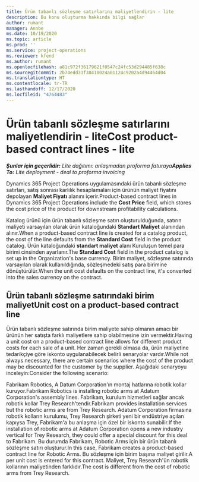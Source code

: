 ```yaml
---
title: Ürün tabanlı sözleşme satırlarını maliyetlendirin - lite
description: Bu konu oluşturma hakkında bilgi sağlar
author: rumant
manager: Annbe
ms.date: 10/19/2020
ms.topic: article
ms.prod: ''
ms.service: project-operations
ms.reviewer: kfend
ms.author: rumant
ms.openlocfilehash: a81c972f36179621f0547c24fc53d294485f638c
ms.sourcegitcommit: 2b74edd31f38410024a01124c9202a4d94464d04
ms.translationtype: HT
ms.contentlocale: tr-TR
ms.lasthandoff: 12/17/2020
ms.locfileid: "4764483"
---
```

# <a name="cost-product-based-contract-lines---lite"></a><span data-ttu-id="c4e76-103">Ürün tabanlı sözleşme satırlarını maliyetlendirin - lite</span><span class="sxs-lookup"><span data-stu-id="c4e76-103">Cost product-based contract lines - lite</span></span>

<span data-ttu-id="c4e76-104">_**Şunlar için geçerlidir:** Lite dağıtımı: anlaşmadan proforma faturaya_</span><span class="sxs-lookup"><span data-stu-id="c4e76-104">_**Applies To:** Lite deployment - deal to proforma invoicing_</span></span>


<span data-ttu-id="c4e76-105">Dynamics 365 Project Operations uygulamasındaki ürün tabanlı sözleşme satırları, satış sonrası karlılık hesaplamaları için ürünün maliyet fiyatını depolayan **Maliyet Fiyatı** alanını içerir.</span><span class="sxs-lookup"><span data-stu-id="c4e76-105">Product-based contract lines in Dynamics 365 Project Operations include the **Cost Price** field, which stores the cost price of the product for downstream profitability calculations.</span></span>

<span data-ttu-id="c4e76-106">Katalog ürünü için ürün tabanlı sözleşme satırı oluşturulduğunda, satırın maliyeti varsayılan olarak ürün kataloğundaki **Standart Maliyet** alanından alınır.</span><span class="sxs-lookup"><span data-stu-id="c4e76-106">When a product-based contract line is created for a catalog product, the cost of the line defaults from the **Standard Cost** field in the product catalog.</span></span> <span data-ttu-id="c4e76-107">Ürün kataloğundaki **standart maliyet** alanı Kuruluşun temel para birimi cinsinden ayarlanır.</span><span class="sxs-lookup"><span data-stu-id="c4e76-107">The **Standard Cost** field in the product catalog is set up in the Organization's base currency.</span></span> <span data-ttu-id="c4e76-108">Birim maliyet, sözleşme satırında varsayılan olarak kullanıldığında, sözleşmedeki satış para birimine dönüştürülür.</span><span class="sxs-lookup"><span data-stu-id="c4e76-108">When the unit cost defaults on the contract line, it's converted into the sales currency on the contract.</span></span>

## <a name="unit-cost-on-a-product-based-contract-line"></a><span data-ttu-id="c4e76-109">Ürün tabanlı sözleşme satırındaki birim maliyet</span><span class="sxs-lookup"><span data-stu-id="c4e76-109">Unit cost on a product-based contract line</span></span>

<span data-ttu-id="c4e76-110">Ürün tabanlı sözleşme satırında birim maliyete sahip olmanın amacı bir ürünün her satışta farklı maliyetlere sahip olabilmesine izin vermektir.</span><span class="sxs-lookup"><span data-stu-id="c4e76-110">Having a unit cost on a product-based contract line allows for different product costs for each sale of a unit.</span></span> <span data-ttu-id="c4e76-111">Her zaman gerekli olmasa da, ürün maliyetine tedarikçiye göre iskonto uygulanabilecek belirli senaryolar vardır.</span><span class="sxs-lookup"><span data-stu-id="c4e76-111">While not always necessary, there are certain scenarios where the cost of the product may be discounted for the customer by the supplier.</span></span> <span data-ttu-id="c4e76-112">Aşağıdaki senaryoyu inceleyin:</span><span class="sxs-lookup"><span data-stu-id="c4e76-112">Consider the following scenario:</span></span>

<span data-ttu-id="c4e76-113">Fabrikam Robotics, A Datum Corporation'ın montaj hatlarına robotik kollar kuruyor.</span><span class="sxs-lookup"><span data-stu-id="c4e76-113">Fabrikam Robotics is installing robotic arms at Adatum Corporation's assembly lines.</span></span> <span data-ttu-id="c4e76-114">Fabrikam, kurulum hizmetleri sağlar ancak robotik kollar Trey Research'tendir.</span><span class="sxs-lookup"><span data-stu-id="c4e76-114">Fabrikam provides installation services but the robotic arms are from Trey Research.</span></span> <span data-ttu-id="c4e76-115">Adatum Corporation firmasına robotik kolların kurulumu, Trey Research şirketi yeni bir endüstriye açılan kapıysa Trey, Fabrikam'a bu anlaşma için özel bir iskonto sunabilir.</span><span class="sxs-lookup"><span data-stu-id="c4e76-115">If the installation of robotic arms at Adatum Corporation opens a new industry vertical for Trey Research, they could offer a special discount for this deal to Fabrikam.</span></span> <span data-ttu-id="c4e76-116">Bu durumda Fabrikam, Robotic Arms için bir ürün tabanlı sözleşme satırı oluşturur.</span><span class="sxs-lookup"><span data-stu-id="c4e76-116">In this case, Fabrikam creates a product-based contract line for Robotic Arms.</span></span> <span data-ttu-id="c4e76-117">Bu sözleşme için birim başına maliyet girilir.</span><span class="sxs-lookup"><span data-stu-id="c4e76-117">A per unit cost is entered for this contract.</span></span> <span data-ttu-id="c4e76-118">Maliyet, Trey Research'ün robotik kollarının maliyetinden farklıdır.</span><span class="sxs-lookup"><span data-stu-id="c4e76-118">The cost is different from the cost of robotic arms from Trey Research.</span></span>
